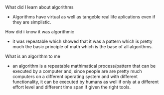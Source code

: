 What did I learn about algorithms
- Algorithms have virtual as well as tangeble real life aplications even if they are simplistic.

How did i know it was algorithmic
- it was repeatable which showed that it was a pattern which is pretty much the basic principle of math which is the base of all algorithms.

What is an algorithm to me
- an algorithm is a repeatable mathimatical process/pattern that can be executed by a computer and, since people are are pretty much computers on a different operating system and with different functionality, it can be executed by humans as well if only at a different effort level and different time span if given the right tools.
